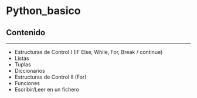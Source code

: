 # Python_basico
## Contenido
---
- Estructuras de Control I (IF Else, While, For, Break / continue)
- Listas
- Tuplas
- Diccionarios
- Estructuras de Control II (For)
- Funciones
- Escribir/Leer en un fichero
